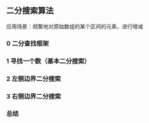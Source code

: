 ## 二分搜索算法

应用场景：频繁地对原始数组的某个区间的元素，进行增减

### 0 二分查找框架

### 1 寻找一个数（基本二分搜索）

### 2 左侧边界二分搜索

### 3 右侧边界二分搜索

### 总结